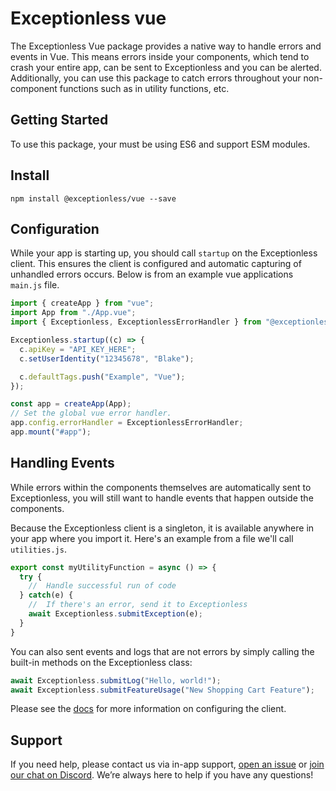 # Exceptionless vue

The Exceptionless Vue package provides a native way to handle errors and events
in Vue. This means errors inside your components, which tend to crash your
entire app, can be sent to Exceptionless and you can be alerted. Additionally,
you can use this package to catch errors throughout your non-component functions
such as in utility functions, etc.

## Getting Started

To use this package, your must be using ES6 and support ESM modules.

## Install

`npm install @exceptionless/vue --save`

## Configuration

While your app is starting up, you should call `startup` on the Exceptionless
client. This ensures the client is configured and automatic capturing of
unhandled errors occurs. Below is from an example vue applications `main.js` file.

```js
import { createApp } from "vue";
import App from "./App.vue";
import { Exceptionless, ExceptionlessErrorHandler } from "@exceptionless/vue";

Exceptionless.startup((c) => {
  c.apiKey = "API_KEY_HERE";
  c.setUserIdentity("12345678", "Blake");

  c.defaultTags.push("Example", "Vue");
});

const app = createApp(App);
// Set the global vue error handler.
app.config.errorHandler = ExceptionlessErrorHandler;
app.mount("#app");
```

## Handling Events

While errors within the components themselves are automatically sent to
Exceptionless, you will still want to handle events that happen outside the
components.

Because the Exceptionless client is a singleton, it is available anywhere in
 your app where you import it. Here's an example from a file we'll call `utilities.js`.

```js
export const myUtilityFunction = async () => {
  try {
    //  Handle successful run of code
  } catch(e) {
    //  If there's an error, send it to Exceptionless
    await Exceptionless.submitException(e);
  }
}
```

You can also sent events and logs that are not errors by simply calling the
built-in methods on the Exceptionless class:

```js
await Exceptionless.submitLog("Hello, world!");
await Exceptionless.submitFeatureUsage("New Shopping Cart Feature");
```

Please see the [docs](https://exceptionless.com/docs/clients/javascript/) for
more information on configuring the client.

## Support

If you need help, please contact us via in-app support,
[open an issue](https://github.com/exceptionless/Exceptionless.JavaScript/issues/new)
or [join our chat on Discord](https://discord.gg/6HxgFCx). We’re always here to
help if you have any questions!
